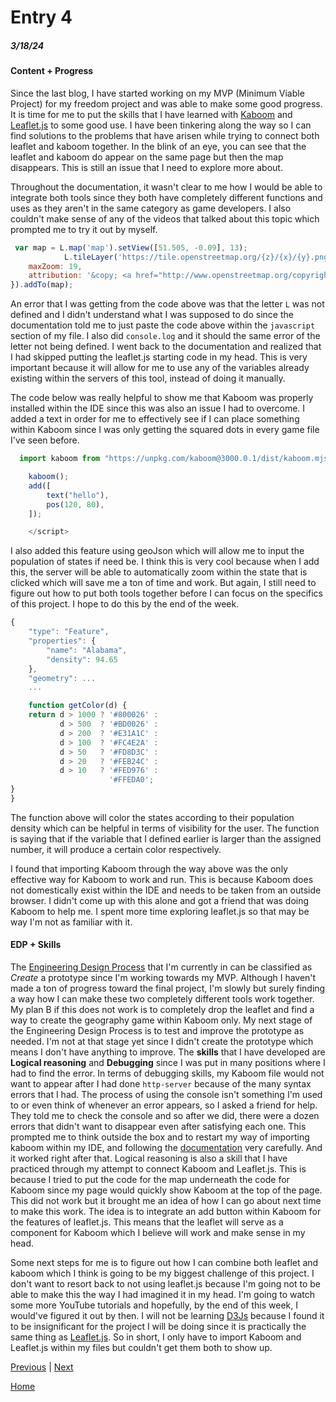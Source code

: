 # Entry 4
##### 3/18/24

#### Content + Progress
Since the last blog, I have started working on my MVP (Minimum Viable Project) for my freedom project and was able to make some good progress. It is time for me to put the skills that I have learned with [Kaboom](https://kaboomjs.com/) and [Leaflet.js](https://leafletjs.com/) to some good use. I have been tinkering along the way so I can find solutions to the problems that have arisen while trying to connect both leaflet and kaboom together. In the blink of an eye, you can see that the leaflet and kaboom do appear on the same page but then the map disappears. This is still an issue that I need to explore more about.

Throughout the documentation, it wasn't clear to me how I would be able to integrate both tools since they both have completely different functions and uses as they aren't in the same category as game developers. I also couldn't make sense of any of the videos that talked about this topic which prompted me to try it out by myself.

```js
 var map = L.map('map').setView([51.505, -0.09], 13);
            L.tileLayer('https://tile.openstreetmap.org/{z}/{x}/{y}.png', {
    maxZoom: 19,
    attribution: '&copy; <a href="http://www.openstreetmap.org/copyright">OpenStreetMap</a>'
}).addTo(map);
```
An error that I was getting from the code above was that the letter `L` was not defined and I didn't understand what I was supposed to do since the documentation told me to just paste the code above within the `javascript` section of my file. I also did `console.log` and it should the same error of the letter not being defined. I went back to the documentation and realized that I had skipped putting the leaflet.js starting code in my head. This is very important because it will allow for me to use any of the variables already existing within the servers of this tool, instead of doing it manually.

The code below was really helpful to show me that Kaboom was properly installed within the IDE since this was also an issue I had to overcome. I added a text in order for me to effectively see if I can place something within Kaboom since I was only getting the squared dots in every game file I've seen before.

```js
  import kaboom from "https://unpkg.com/kaboom@3000.0.1/dist/kaboom.mjs";

    kaboom();
    add([
        text("hello"),
        pos(120, 80),
    ]);

    </script>

```

I also added this feature using geoJson which will allow me to input the population of states if need be. I think this is very cool because when I add this, the server will be able to automatically zoom within the state that is clicked which will save me a ton of time and work. But again, I still need to figure out how to put both tools together before I can focus on the specifics of this project. I hope to do this by the end of the week.

```js
{
    "type": "Feature",
    "properties": {
        "name": "Alabama",
        "density": 94.65
    },
    "geometry": ...
    ...

    function getColor(d) {
    return d > 1000 ? '#800026' :
           d > 500  ? '#BD0026' :
           d > 200  ? '#E31A1C' :
           d > 100  ? '#FC4E2A' :
           d > 50   ? '#FD8D3C' :
           d > 20   ? '#FEB24C' :
           d > 10   ? '#FED976' :
                      '#FFEDA0';
}
}

```
The function above will color the states according to their population density which can be helpful in terms of visibility for the user. The function is saying that if the variable that I defined earlier is larger than the assigned number, it will produce a certain color respectively.


I found that importing Kaboom through the way above was the only effective way for Kaboom to work and run. This is because Kaboom does not domestically exist within the IDE and needs to be taken from an outside browser. I didn't come up with this alone and got a friend that was doing Kaboom to help me. I spent more time exploring leaflet.js so that may be way I'm not as familiar with it.

#### EDP + Skills
The [Engineering Design Process](https://hstatsep.github.io/students/) that I'm currently in can be classified as *Create* a prototype since I'm working towards my MVP. Although I haven't made a ton of progress toward the final project, I'm slowly but surely finding a way how I can make these two completely different tools work together. My plan B if this does not work is to completely drop the leaflet and find a way to create the geography game within Kaboom only. My next stage of the Engineering Design Process is to test and improve the prototype as needed. I'm not at that stage yet since I didn't create the prototype which means I don't have anything to improve. The **skills** that I have developed are **Logical reasoning** and **Debugging** since I was put in many positions where I had to find the error. In terms of debugging skills, my Kaboom file would not want to appear after I had done `http-server` because of the many syntax errors that I had. The process of using the console isn't something I'm used to or even think of whenever an error appears, so I asked a friend for help. They told me to check the console and so after we did, there were a dozen errors that didn't want to disappear even after satisfying each one. This prompted me to think outside the box and to restart my way of importing kaboom within my IDE, and following the [documentation](https://kaboomjs.com/) very carefully. And it worked right after that. Logical reasoning is also a skill that I have practiced through my attempt to connect Kaboom and Leaflet.js. This is because I tried to put the code for the map underneath the code for Kaboom since my page would quickly show Kaboom at the top of the page. This did not work but it brought me an idea of how I can go about next time to make this work. The idea is to integrate an add button within Kaboom for the features of leaflet.js. This means that the leaflet will serve as a component for Kaboom which I believe will work and make sense in my head.

Some next steps for me is to figure out how I can combine both leaflet and kaboom which I think is going to be my biggest challenge of this project. I don't want to resort back to not using leaflet.js because I'm going not to be able to make this the way I had imagined it in my head. I'm going to watch some more YouTube tutorials and hopefully, by the end of this week, I would've figured it out by then. I will not be learning [D3Js](https://d3js.org/) because I found it to be insignificant for the project I will be doing since it is practically the same thing as [Leaflet.js](https://leafletjs.com/). So in short, I only have to import Kaboom and Leaflet.js within my files but couldn't get them both to show up.

[Previous](entry03.md) | [Next](entry05.md)

[Home](../README.md)

